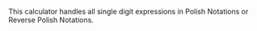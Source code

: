 This calculator handles all single digit expressions in Polish Notations or Reverse Polish Notations.
